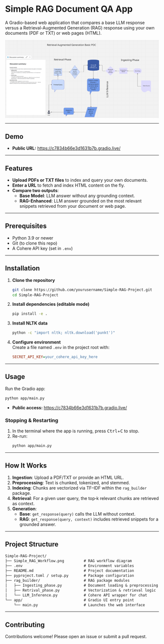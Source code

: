 # Simple RAG Document QA App

A Gradio-based web application that compares a base LLM response versus a Retrieval-Augmented Generation (RAG) response using your own documents (PDF or TXT) or web pages (HTML).

![Simple RAG Workflow](./Simple_RAG_Workflow.png)

---

## Demo
- **Public URL:** https://c7834b66e3d1631b7b.gradio.live/

---

## Features

- **Upload PDFs or TXT files** to index and query your own documents.  
- **Enter a URL** to fetch and index HTML content on the fly.  
- **Compare two outputs**:  
  - **Base Model**: LLM answer without any grounding context.  
  - **RAG-Enhanced**: LLM answer grounded on the most relevant snippets retrieved from your document or web page.

---

## Prerequisites

- Python 3.9 or newer  
- Git (to clone this repo)  
- A Cohere API key (set in `.env`)

---

## Installation

1. **Clone the repository**  
   ```bash
   git clone https://github.com/yourusername/Simple-RAG-Project.git
   cd Simple-RAG-Project
   ```

2. **Install dependencies (editable mode)**  
   ```bash
   pip install -e .
   ```

3. **Install NLTK data**  
   ```bash
   python -c "import nltk; nltk.download('punkt')"
   ```

4. **Configure environment**  
   Create a file named `.env` in the project root with:  
   ```ini
   SECRET_API_KEY=your_cohere_api_key_here
   ```

---

## Usage

Run the Gradio app:  
```bash
python app/main.py
```

- **Public access:** https://c7834b66e3d1631b7b.gradio.live/

### Stopping & Restarting

1. In the terminal where the app is running, press <kbd>Ctrl</kbd>+<kbd>C</kbd> to stop.  
2. Re-run:  
   ```bash
   python app/main.py
   ```

---

## How It Works

1. **Ingestion**: Upload a PDF/TXT or provide an HTML URL.  
2. **Preprocessing**: Text is chunked, tokenized, and stemmed.  
3. **Indexing**: Chunks are vectorized via TF–IDF within the `rag_builder` package.  
4. **Retrieval**: For a given user query, the top‑k relevant chunks are retrieved as context.  
5. **Generation**:  
   - **Base**: `get_response(query)` calls the LLM without context.  
   - **RAG**: `get_response(query, context)` includes retrieved snippets for a grounded answer.

---

## Project Structure

```
Simple-RAG-Project/
├── Simple_RAG_Workflow.png         # RAG workflow diagram
├── .env                            # Environment variables
├── README.md                       # Project documentation
├── pyproject.toml / setup.py       # Package configuration
├── rag_builder/                    # RAG package modules
│   ├── Ingesting_phase.py          # Document loading & preprocessing
│   ├── Retrival_phase.py           # Vectorization & retrieval logic
│   └── LLM_Inference.py            # Cohere API wrapper for chat
└── app/                            # Gradio UI entry point
    └── main.py                     # Launches the web interface
```

---

## Contributing

Contributions welcome! Please open an issue or submit a pull request.

